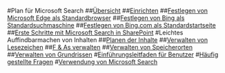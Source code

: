 #Plan für Microsoft Search
##[Übersicht](overview-microsoft-search.md)
##[Einrichten](setup-microsoft-search.md)
##[Festlegen von Microsoft Edge als Standardbrowser](set-default-browser.md)
##[Festlegen von Bing als Standardsuchmaschine](set-default-search-engine.md)
##[Festlegen von Bing.com als Standardstartseite](set-default-homepage.md)
##[Erste Schritte mit Microsoft Search in SharePoint](get-started-search-in-sharepoint-online.md)
#Leichtes Auffindbarmachen von Inhalten
##[Planen der Inhalte](plan-your-content.md)
##[Verwalten von Lesezeichen](manage-bookmarks.md)
##[F & As verwalten](manage-qas.md)
##[Verwalten von Speicherorten](manage-locations.md)
##[Verwalten von Grundrissen](manage-floorplans.md)
#[Einführungsleitfaden für Benutzer](user-adoption-guide.md)
#[Häufig gestellte Fragen](faqs.md)
#[Verwendung von Microsoft Search](use/about-microsoft-search.md)